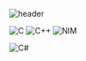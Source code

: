 ![header](https://capsule-render.vercel.app/api?type=waving&color=ff3b6f&height=200&section=header&text=Doongjohn%20🍋&fontSize=90&fontColor=f2f2f2)

<img alt="C" src="https://img.shields.io/badge/c%20-%2300599C.svg?&style=for-the-badge&logo=c&logoColor=white"/> <img alt="C++" src="https://img.shields.io/badge/c++%20-%2300599C.svg?&style=for-the-badge&logo=c%2B%2B&ogoColor=white"/> <img alt="NIM" src="https://img.shields.io/badge/nim-%23ffbf00.svg?&style=for-the-badge&logo=nim&logoColor=white"/>

<img alt="C#" src="https://img.shields.io/badge/c%23%20-%23239120.svg?&style=for-the-badge&logo=c-sharp&logoColor=white"/> 
